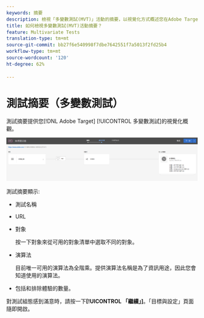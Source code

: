 ```yaml
---
keywords: 摘要
description: 檢視「多變數測試(MVT)」活動的摘要，以視覺化方式概述您在Adobe Target中的MVT活動。
title: 如何檢視多變數測試(MVT)活動摘要？
feature: Multivariate Tests
translation-type: tm+mt
source-git-commit: bb27f6e540998f7dbe7642551f7a5013f2fd25b4
workflow-type: tm+mt
source-wordcount: '120'
ht-degree: 62%

---
```



# 測試摘要（多變數測試）

測試摘要提供您[!DNL Adobe Target] [!UICONTROL 多變數測試]的視覺化概觀。

![測試摘要對話方塊](/help/c-activities/c-multivariate-testing/t-create-multivariate-test/assets/summary2new.png)

測試摘要顯示:

* 測試名稱
* URL
* 對象

   按一下對象來從可用的對象清單中選取不同的對象。
* 演算法

   目前唯一可用的演算法為全階乘。提供演算法名稱是為了資訊用途，因此您會知道使用的演算法。
* 包括和排除體驗的數量。

對測試組態感到滿意時，請按一下&#x200B;**[!UICONTROL 「繼續」]**。「目標與設定」頁面隨即開啟。
